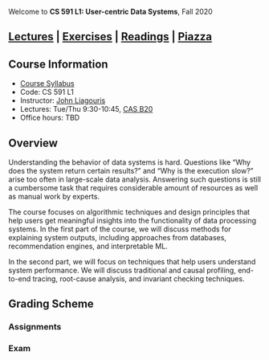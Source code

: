 Welcome to **CS 591 L1: User-centric Data Systems**, Fall 2020

## [Lectures](./lectures.html) \| [Exercises](./exercises.html) \| [Readings](./readings.html) \| [Piazza](https://piazza.com/bu/spring2020/cs591l1/home)

## Course Information

- [Course Syllabus](./syllabus.html)
- Code: CS 591 L1
- Instructor: [John Liagouris](https://cs-people.bu.edu/liagos/)
- Lectures: Tue/Thu 9:30-10:45, [CAS	B20](https://www.bu.edu/classrooms/classroom/cas-b20/)
- Office hours: TBD

## Overview

Understanding the behavior of data systems is hard. Questions like “Why does the system return certain results?” and “Why is the execution slow?” arise too often in large-scale data analysis. Answering such questions is still a cumbersome task that requires considerable amount of resources as well as manual work by experts.

The course focuses on algorithmic techniques and design principles that help users get meaningful insights into the functionality of data processing systems. In the first part of the course, we will discuss methods for explaining system outputs, including approaches from databases, recommendation engines, and interpretable ML.

In the second part, we will focus on techniques that help users understand system performance. We will discuss traditional and causal profiling, end-to-end tracing, root-cause analysis, and invariant checking techniques.

## Grading Scheme

### Assignments

### Exam
